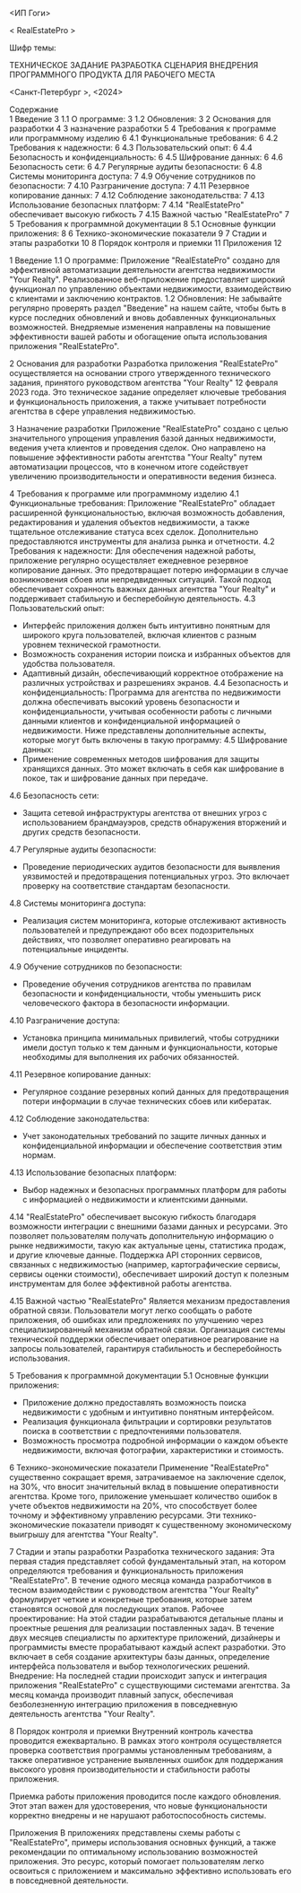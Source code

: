 <ИП Гоги>







< RealEstatePro >

Шифр темы: <REP>


ТЕХНИЧЕСКОЕ ЗАДАНИЕ
РАЗРАБОТКА СЦЕНАРИЯ ВНЕДРЕНИЯ ПРОГРАММНОГО ПРОДУКТА ДЛЯ РАБОЧЕГО МЕСТА





















<Санкт-Петербург >, <2024>


Содержание                                                                                                                                                                
1	Введение	3
1.1	О программе:	3
1.2	Обновления:	3
2	Основания для разработки	4
3	назначение разработки	5
4	Требования к программе или программному изделию	6
4.1	Функциональные требования:	6
4.2	Требования к надежности:	6
4.3	Пользовательский опыт:	6
4.4	Безопасность и конфиденциальность:	6
4.5	Шифрование данных:	6
4.6	Безопасность сети:	6
4.7	Регулярные аудиты безопасности:	6
4.8	Системы мониторинга доступа:	7
4.9	Обучение сотрудников по безопасности:	7
4.10	Разграничение доступа:	7
4.11	Резервное копирование данных:	7
4.12	Соблюдение законодательства:	7
4.13	Использование безопасных платформ:	7
4.14	"RealEstatePro" обеспечивает высокую гибкость	7
4.15	Важной частью "RealEstatePro"	7
5	Требования к программной документации	8
5.1	Основные функции приложения:	8
6	Технико-экономические показатели	9
7	Стадии и этапы разработки	10
8	Порядок контроля и приемки	11
Приложения	12

1 Введение
1.1 О программе:
Приложение "RealEstatePro" создано для эффективной автоматизации деятельности агентства недвижимости "Your Realty". Реализованное веб-приложение предоставляет широкий функционал по управлению объектами недвижимости, взаимодействию с клиентами и заключению контрактов.
1.2 Обновления:
Не забывайте регулярно проверять раздел "Введение" на нашем сайте, чтобы быть в курсе последних обновлений и вновь добавленных функциональных возможностей. Внедряемые изменения направлены на повышение эффективности вашей работы и обогащение опыта использования приложения "RealEstatePro".

2 Основания для разработки
Разработка приложения "RealEstatePro" осуществляется на основании строго утвержденного технического задания, принятого руководством агентства "Your Realty" 12 февраля 2023 года. Это техническое задание определяет ключевые требования и функциональность приложения, а также учитывает потребности агентства в сфере управления недвижимостью.

3 Назначение разработки
Приложение "RealEstatePro" создано с целью значительного упрощения управления базой данных недвижимости, ведения учета клиентов и проведения сделок. Оно направлено на повышение эффективности работы агентства "Your Realty" путем автоматизации процессов, что в конечном итоге содействует увеличению производительности и оперативности ведения бизнеса.

4 Требования к программе или программному изделию
4.1 Функциональные требования:
Приложение "RealEstatePro" обладает расширенной функциональностью, включая возможность добавления, редактирования и удаления объектов недвижимости, а также тщательное отслеживание статуса всех сделок.
Дополнительно предоставляются инструменты для анализа рынка и отчетности.
4.2 Требования к надежности:
Для обеспечения надежной работы, приложение регулярно осуществляет ежедневное резервное копирование данных. Это предотвращает потерю информации в случае возникновения сбоев или непредвиденных ситуаций. Такой подход обеспечивает сохранность важных данных агентства "Your Realty" и поддерживает стабильную и бесперебойную деятельность.
4.3 Пользовательский опыт:
   - Интерфейс приложения должен быть интуитивно понятным для широкого круга пользователей, включая клиентов с разным уровнем технической грамотности.
   - Возможность сохранения истории поиска и избранных объектов для удобства пользователя.
   - Адаптивный дизайн, обеспечивающий корректное отображение на различных устройствах и разрешениях экранов.
4.4 Безопасность и конфиденциальность:
Программа для агентства по недвижимости должна обеспечивать высокий уровень безопасности и конфиденциальности, учитывая особенности работы с личными данными клиентов и конфиденциальной информацией о недвижимости. Ниже представлены дополнительные аспекты, которые могут быть включены в такую программу:
4.5 Шифрование данных:
   - Применение современных методов шифрования для защиты хранящихся данных. Это может включать в себя как шифрование в покое, так и шифрование данных при передаче.

4.6 Безопасность сети:
   - Защита сетевой инфраструктуры агентства от внешних угроз с использованием брандмауэров, средств обнаружения вторжений и других средств безопасности.

4.7 Регулярные аудиты безопасности:
   - Проведение периодических аудитов безопасности для выявления уязвимостей и предотвращения потенциальных угроз. Это включает проверку на соответствие стандартам безопасности.

4.8 Системы мониторинга доступа:
   - Реализация систем мониторинга, которые отслеживают активность пользователей и предупреждают обо всех подозрительных действиях, что позволяет оперативно реагировать на потенциальные инциденты.

4.9 Обучение сотрудников по безопасности:
   - Проведение обучения сотрудников агентства по правилам безопасности и конфиденциальности, чтобы уменьшить риск человеческого фактора в безопасности информации.

4.10 Разграничение доступа:
   - Установка принципа минимальных привилегий, чтобы сотрудники имели доступ только к тем данным и функциональности, которые необходимы для выполнения их рабочих обязанностей.

4.11 Резервное копирование данных:
   - Регулярное создание резервных копий данных для предотвращения потери информации в случае технических сбоев или кибератак.

4.12 Соблюдение законодательства:
   - Учет законодательных требований по защите личных данных и конфиденциальной информации и обеспечение соответствия этим нормам.

4.13 Использование безопасных платформ:
   - Выбор надежных и безопасных программных платформ для работы с информацией о недвижимости и клиентскими данными.

4.14 "RealEstatePro" обеспечивает высокую гибкость 
благодаря возможности интеграции с внешними базами данных и ресурсами. Это позволяет пользователям получать дополнительную информацию о рынке недвижимости, такую как актуальные цены, статистика продаж, и другие ключевые данные. Поддержка API сторонних сервисов, связанных с недвижимостью (например, картографические сервисы, сервисы оценки стоимости), обеспечивает широкий доступ к полезным инструментам для более эффективной работы агентства.

4.15 Важной частью "RealEstatePro"
Является механизм предоставления обратной связи. Пользователи могут легко сообщать о работе приложения, об ошибках или предложениях по улучшению через специализированный механизм обратной связи. Организация системы технической поддержки обеспечивает оперативное реагирование на запросы пользователей, гарантируя стабильность и бесперебойность использования.

5 Требования к программной документации
5.1 Основные функции приложения:
   - Приложение должно предоставлять возможность поиска недвижимости с удобным и интуитивно понятным интерфейсом.
   - Реализация функционала фильтрации и сортировки результатов поиска в соответствии с предпочтениями пользователя.
   - Возможность просмотра подробной информации о каждом объекте недвижимости, включая фотографии, характеристики и стоимость.

6 Технико-экономические показатели
Применение "RealEstatePro" существенно сокращает время, затрачиваемое на заключение сделок, на 30%, что вносит значительный вклад в повышение оперативности агентства. Кроме того, приложение уменьшает количество ошибок в учете объектов недвижимости на 20%, что способствует более точному и эффективному управлению ресурсами. Эти технико-экономические показатели приводят к существенному экономическому выигрышу для агентства "Your Realty".

7 Стадии и этапы разработки
Разработка технического задания: 
Эта первая стадия представляет собой фундаментальный этап, на котором определяются требования и функциональность приложения "RealEstatePro". В течение одного месяца команда разработчиков в тесном взаимодействии с руководством агентства "Your Realty" формулирует четкие и конкретные требования, которые затем становятся основой для последующих этапов.
Рабочее проектирование: 
На этой стадии разрабатываются детальные планы и проектные решения для реализации поставленных задач. В течение двух месяцев специалисты по архитектуре приложений, дизайнеры и программисты вместе прорабатывают каждый аспект разработки. Это включает в себя создание архитектуры базы данных, определение интерфейса пользователя и выбор технологических решений.
Внедрение: 
На последней стадии происходит запуск и интеграция приложения "RealEstatePro" с существующими системами агентства. За месяц команда производит плавный запуск, обеспечивая безболезненную интеграцию приложения в повседневную деятельность агентства "Your Realty".

8 Порядок контроля и приемки
Внутренний контроль качества проводится ежеквартально. В рамках этого контроля осуществляется проверка соответствия программы установленным требованиям, а также оперативное устранение выявленных ошибок для поддержания высокого уровня производительности и стабильности работы приложения.

Приемка работы приложения проводится после каждого обновления. Этот этап важен для удостоверения, что новые функциональности корректно внедрены и не нарушают работоспособность системы. 

Приложения
В приложениях представлены схемы работы с "RealEstatePro", примеры использования основных функций, а также рекомендации по оптимальному использованию возможностей приложения. Это ресурс, который помогает пользователям легко освоиться с приложением и максимально эффективно использовать его в повседневной деятельности.


